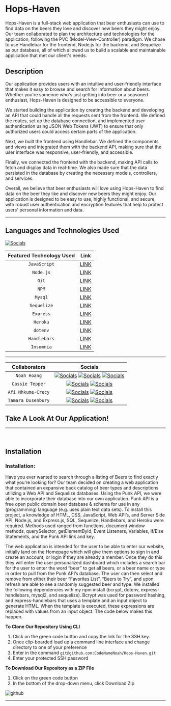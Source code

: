 # Hops-Haven

Hops-Haven is a full-stack web application that beer enthusiasts can use to find data on the beers they love and discover new beers they might enjoy. Our team collaborated to plan the architecture and technologies for the application, following the PVC (Model-View-Controller) paradigm. We chose to use Handlebar for the frontend, Node.js for the backend, and Sequelize as our database, all of which allowed us to build a scalable and maintainable application that met our client's needs.

## Description

Our application provides users with an intuitive and user-friendly interface that makes it easy to browse and search for information about beers. Whether you're someone who's just getting into beer or a seasoned enthusiast, Hops-Haven is designed to be accessible to everyone.

We started building the application by creating the backend and developing an API that could handle all the requests sent from the frontend. We defined the routes, set up the database connection, and implemented user authentication using JSON Web Tokens (JWT) to ensure that only authorized users could access certain parts of the application.

Next, we built the frontend using Handlebar. We defined the components and views and integrated them with the backend API, making sure that the user interface was responsive, user-friendly, and accessible.

Finally, we connected the frontend with the backend, making API calls to fetch and display data in real-time. We also made sure that the data persisted in the database by creating the necessary models, controllers, and services.

Overall, we believe that beer enthusiasts will love using Hops-Haven to find data on the beer they like and discover new beers they might enjoy. Our application is designed to be easy to use, highly functional, and secure, with robust user authentication and encryption features that help to protect users' personal information and data.

---

## Languages and Technologies Used

[![Socials](https://skillicons.dev/icons?i=html,css,js,git,powershell,mysql,nodejs,express,heroku)](https://skillicons.dev)

| Featured Technology Used |                     Link                     |
| :----------------------: | :------------------------------------------: |
|        `JavaScript`      |     [LINK](https://devdocs.io/javascript/)   |
|        `Node.js`         |        [LINK](https://nodejs.dev/en/)        |
|          `Git`           |         [LINK](https://git-scm.com/)         |
|          `NPM`           |        [LINK](https://www.npmjs.com/)        |
|         `Mysql`          |        [LINK](https://www.mysql.com/)        |
|         `Sequelize`      |        [LINK](https://sequelize.org/)        |
|        `Express`         |        [LINK](https://expressjs.com/)        |
|         `Heroku`         |    [LINK](https://devcenter.heroku.com/)     |
|         `dotenv`         | [LINK](https://www.npmjs.com/package/dotenv) |
|         `Handlebars`     |       [LINK](https://handlebarsjs.com/)      |
|        `Insomnia`        |        [LINK](https://insomnia.rest/)        |


---

|Collaborators |                                                                                                                                  Socials                                                                                                                                   |
| :-----------: | :------------------------------------------------------------------------------------------------------------------------------------------------------------------------------------------------------------------------------------------------------------------------: |
| `Noah Hoang`  | [![Socials](https://skillicons.dev/icons?i=git)](https://github.com/codenamenoah) [![Socials](https://skillicons.dev/icons?i=linkedin)](https://www.linkedin.com/in/codenamenoah/) [![Socials](https://skillicons.dev/icons?i=twitter)](https://twitter.com/CodeNameNoahH) |
| `Cassie Tepper`  | [![Socials](https://skillicons.dev/icons?i=git)](https://github.com/CTep09) [![Socials](https://skillicons.dev/icons?i=linkedin)](https://www.linkedin.com/in/cassie-tepper/)
| `Afi Nhkume-Crecy`  | [![Socials](https://skillicons.dev/icons?i=git)](https://github.com/AFICRECY) [![Socials](https://skillicons.dev/icons?i=linkedin)](https://www.linkedin.com/in/afi-nkhume-crecy-932862128/)
| `Tamara Dusenbury`  | [![Socials](https://skillicons.dev/icons?i=git)](https://github.com/tdusenbury) [![Socials](https://skillicons.dev/icons?i=linkedin)](https://www.linkedin.com/in/tamara-dusenbury-02ab8591/)

## Take A Look At Our Application!
<!-- TODO: ADD WHEN DEPLOYED LINK AVAILABLE -->
<!-- Deployed Application Link [ByteBlogger](https://byteblogger.herokuapp.com/) -->

<!-- ![ByteBlogger](https://user-images.githubusercontent.com/127361736/237054631-0e9598b9-955a-4c68-82f2-d2015a29eafb.gif) -->

---
<p>&nbsp;</p>

## Installation

### Installation:

Have you ever wanted to search through a listing of Beers to find exactly what you're looking for? Our team decided on creating a web application that contained an expansive back catalog of beer types and descriptions utilizing a Web API and Sequelize databases. Using the Punk API, we were able to incorporate their database into our own application. Punk API is a free open public domain beer database & schema for use in any (programming) language (e.g. uses plain text data sets). To install this project, a knowledge of HTML, CSS, JavaScript, Web API’s, and Server Side API, Node.js, and Express.js, SQL, Sequelize, Handlebars, and Heroku were required. Methods used ranged from functions, document window methods, querySelector, getElementById, Event Listeners, Variables, If/Else Statements, and the Punk API link and key.

The web application is intended for the user to be able to enter our website, initially land on the Homepage which will give them options to sign in and create an account, or login if they are already a member. Once they do this they will enter the user personalized dashboard which includes a search bar for the user to enter the word “beer” to get all beers, or a beer name or type in order to pull from the Punk API’s database. The user can then select and remove from either their beer “Favorites List”, “Beers to Try”, and upon refresh are able to see a randomly suggested beer and type. We installed the following dependencies with my npm install (bcrypt, dotenv, express-handlebars, mysql2, and sequelize). Bcrypt was used for password hashing, and express-handlebars that uses a template and an input object to generate HTML. When the template is executed, these expressions are replaced with values from an input object.  The code below makes this happen. 



**To Clone Our Repository Using CLI**

1. Click on the green code button and copy the link for the SSH key.
2. Once clip-boarded load up a command line interface and change directory to one of your preference
3. Enter in the command `git@github.com:CodeNameNoah/Hops-Haven.git`
4. Enter your protected SSH password

**To Download Our Repository as a ZIP File**

1. Click on the green code button
2. In the bottom of the drop-down menu, click Download Zip

![github](https://user-images.githubusercontent.com/127361736/227422005-d28a9020-e331-4098-976b-df9c1e545bb4.png)

---
